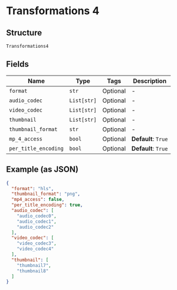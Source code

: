 
# Transformations 4

## Structure

`Transformations4`

## Fields

| Name | Type | Tags | Description |
|  --- | --- | --- | --- |
| `format` | `str` | Optional | - |
| `audio_codec` | `List[str]` | Optional | - |
| `video_codec` | `List[str]` | Optional | - |
| `thumbnail` | `List[str]` | Optional | - |
| `thumbnail_format` | `str` | Optional | - |
| `mp_4_access` | `bool` | Optional | **Default**: `True` |
| `per_title_encoding` | `bool` | Optional | **Default**: `True` |

## Example (as JSON)

```json
{
  "format": "hls",
  "thumbnail_format": "png",
  "mp4_access": false,
  "per_title_encoding": true,
  "audio_codec": [
    "audio_codec0",
    "audio_codec1",
    "audio_codec2"
  ],
  "video_codec": [
    "video_codec3",
    "video_codec4"
  ],
  "thumbnail": [
    "thumbnail7",
    "thumbnail8"
  ]
}
```

